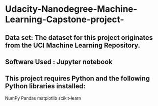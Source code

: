 # Udacity-Nanodegree-Machine-Learning-Capstone-project-
## Data set:  The dataset for this project originates from the UCI Machine Learning Repository.
## Software Used : Jupyter notebook
## This project requires Python and the following Python libraries installed:

NumPy
Pandas
matplotlib
scikit-learn
